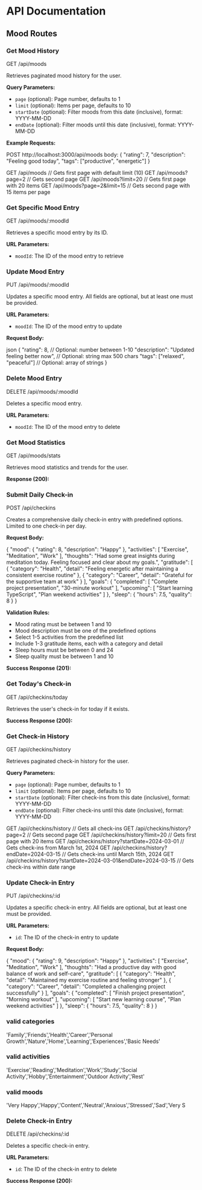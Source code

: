 # API Documentation

## Mood Routes

### Get Mood History

GET /api/moods

Retrieves paginated mood history for the user.

**Query Parameters:**

- `page` (optional): Page number, defaults to 1
- `limit` (optional): Items per page, defaults to 10
- `startDate` (optional): Filter moods from this date (inclusive), format: YYYY-MM-DD
- `endDate` (optional): Filter moods until this date (inclusive), format: YYYY-MM-DD

**Example Requests:**

POST http://localhost:3000/api/moods
body: {
"rating": 7,
"description": "Feeling good today",
"tags": ["productive", "energetic"]
}

GET /api/moods // Gets first page with default limit (10)
GET /api/moods?page=2 // Gets second page
GET /api/moods?limit=20 // Gets first page with 20 items
GET /api/moods?page=2&limit=15 // Gets second page with 15 items per page

### Get Specific Mood Entry

GET /api/moods/:moodId

Retrieves a specific mood entry by its ID.

**URL Parameters:**

- `moodId`: The ID of the mood entry to retrieve

### Update Mood Entry

PUT /api/moods/:moodId

Updates a specific mood entry. All fields are optional, but at least one must be provided.

**URL Parameters:**

- `moodId`: The ID of the mood entry to update

**Request Body:**

json
{
"rating": 8, // Optional: number between 1-10
"description": "Updated feeling better now", // Optional: string max 500 chars
"tags": ["relaxed", "peaceful"] // Optional: array of strings
}

### Delete Mood Entry

DELETE /api/moods/:moodId

Deletes a specific mood entry.

**URL Parameters:**

- `moodId`: The ID of the mood entry to delete

### Get Mood Statistics

GET /api/moods/stats

Retrieves mood statistics and trends for the user.

**Response (200):**

### Submit Daily Check-in

POST /api/checkins

Creates a comprehensive daily check-in entry with predefined options. Limited to one check-in per day.

**Request Body:**

{
"mood": {
"rating": 8,
"description": "Happy"
},
"activities": [
"Exercise",
"Meditation",
"Work"
],
"thoughts": "Had some great insights during meditation today. Feeling focused and clear about my goals.",
"gratitude": [
{
"category": "Health",
"detail": "Feeling energetic after maintaining a consistent exercise routine"
},
{
"category": "Career",
"detail": "Grateful for the supportive team at work"
}
],
"goals": {
"completed": [
"Complete project presentation",
"30-minute workout"
],
"upcoming": [
"Start learning TypeScript",
"Plan weekend activities"
]
},
"sleep": {
"hours": 7.5,
"quality": 8
}
}

**Validation Rules:**

- Mood rating must be between 1 and 10
- Mood description must be one of the predefined options
- Select 1-5 activities from the predefined list
- Include 1-3 gratitude items, each with a category and detail
- Sleep hours must be between 0 and 24
- Sleep quality must be between 1 and 10

**Success Response (201):**

### Get Today's Check-in

GET /api/checkins/today

Retrieves the user's check-in for today if it exists.

**Success Response (200):**

### Get Check-in History

GET /api/checkins/history

Retrieves paginated check-in history for the user.

**Query Parameters:**

- `page` (optional): Page number, defaults to 1
- `limit` (optional): Items per page, defaults to 10
- `startDate` (optional): Filter check-ins from this date (inclusive), format: YYYY-MM-DD
- `endDate` (optional): Filter check-ins until this date (inclusive), format: YYYY-MM-DD

GET /api/checkins/history // Gets all check-ins
GET /api/checkins/history?page=2 // Gets second page
GET /api/checkins/history?limit=20 // Gets first page with 20 items
GET /api/checkins/history?startDate=2024-03-01 // Gets check-ins from March 1st, 2024
GET /api/checkins/history?endDate=2024-03-15 // Gets check-ins until March 15th, 2024
GET /api/checkins/history?startDate=2024-03-01&endDate=2024-03-15 // Gets check-ins within date range

### Update Check-in Entry

PUT /api/checkins/:id

Updates a specific check-in entry. All fields are optional, but at least one must be provided.

**URL Parameters:**

- `id`: The ID of the check-in entry to update

**Request Body:**

{
"mood": {
"rating": 9,
"description": "Happy"
},
"activities": [
"Exercise",
"Meditation",
"Work"
],
"thoughts": "Had a productive day with good balance of work and self-care",
"gratitude": [
{
"category": "Health",
"detail": "Maintained my exercise routine and feeling stronger"
},
{
"category": "Career",
"detail": "Completed a challenging project successfully"
}
],
"goals": {
"completed": [
"Finish project presentation",
"Morning workout"
],
"upcoming": [
"Start new learning course",
"Plan weekend activities"
]
},
"sleep": {
"hours": 7.5,
"quality": 8
}
}

### valid categories

'Family','Friends','Health','Career','Personal Growth','Nature','Home','Learning','Experiences','Basic Needs'

### valid activities

'Exercise','Reading','Meditation','Work','Study','Social Activity','Hobby','Entertainment','Outdoor Activity','Rest'

### valid moods

'Very Happy','Happy','Content','Neutral','Anxious','Stressed','Sad','Very S

### Delete Check-in Entry

DELETE /api/checkins/:id

Deletes a specific check-in entry.

**URL Parameters:**

- `id`: The ID of the check-in entry to delete

**Success Response (200):**
